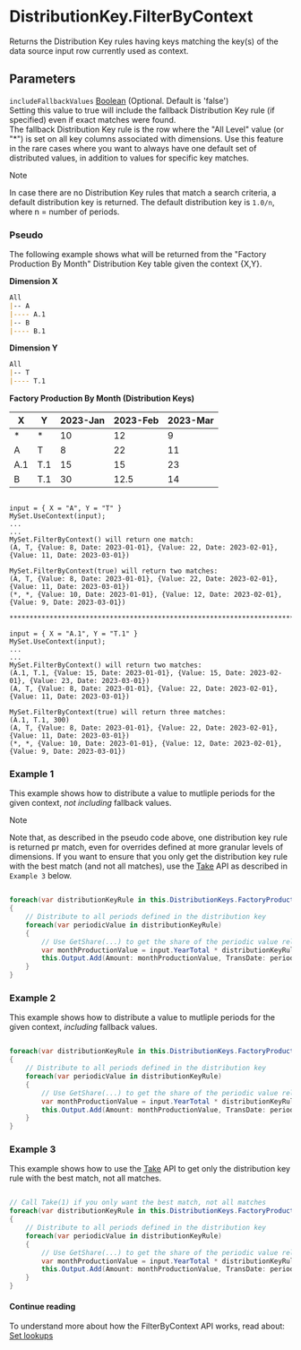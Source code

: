 # DistributionKey.FilterByContext

Returns the Distribution Key rules having keys matching the key(s) of the data source input row currently used as context.  

## Parameters

`includeFallbackValues` [Boolean](https://learn.microsoft.com/en-us/dotnet/api/system.boolean) (Optional. Default is 'false')  
Setting this value to true will include the fallback Distribution Key rule (if specified) even if exact matches were found.  
The fallback Distribution Key rule is the row where the "All Level" value (or "*") is set on all key columns associated with dimensions. 
Use this feature in the rare cases where you want to always have one default set of distributed values, in addition to values for specific key matches.

> [!NOTE]
> In case there are no Distribution Key rules that match a search criteria, a default distribution key is returned. The default distribution key is `1.0/n`, where n = number of periods.

### Pseudo

The following example shows what will be returned from the "Factory Production By Month" Distribution Key table given the context {X,Y}.

**Dimension X**  

```md
All  
|-- A  
|---- A.1  
|-- B  
|---- B.1  
```

**Dimension Y**  

```md
All  
|-- T  
|---- T.1  
```

**Factory Production By Month (Distribution Keys)**

| X    | Y   | 2023-Jan | 2023-Feb  | 2023-Mar   | 
|------|-----|----------|-----------|------------|
| *    | *   | 10       | 12        | 9          | 
| A    | T   | 8        | 22        | 11         |
| A.1  | T.1 | 15       | 15        | 23         |
| B    | T.1 | 30       | 12.5      | 14         |

```dos

input = { X = "A", Y = "T" }
MySet.UseContext(input);
...
...
MySet.FilterByContext() will return one match:  
(A, T, {Value: 8, Date: 2023-01-01}, {Value: 22, Date: 2023-02-01}, {Value: 11, Date: 2023-03-01})

MySet.FilterByContext(true) will return two matches: 
(A, T, {Value: 8, Date: 2023-01-01}, {Value: 22, Date: 2023-02-01}, {Value: 11, Date: 2023-03-01})
(*, *, {Value: 10, Date: 2023-01-01}, {Value: 12, Date: 2023-02-01}, {Value: 9, Date: 2023-03-01})

**************************************************************************************************

input = { X = "A.1", Y = "T.1" }
MySet.UseContext(input);
...
...
MySet.FilterByContext() will return two matches:  
(A.1, T.1, {Value: 15, Date: 2023-01-01}, {Value: 15, Date: 2023-02-01}, {Value: 23, Date: 2023-03-01})  
(A, T, {Value: 8, Date: 2023-01-01}, {Value: 22, Date: 2023-02-01}, {Value: 11, Date: 2023-03-01})  

MySet.FilterByContext(true) will return three matches: 
(A.1, T.1, 300)  
(A, T, {Value: 8, Date: 2023-01-01}, {Value: 22, Date: 2023-02-01}, {Value: 11, Date: 2023-03-01})  
(*, *, {Value: 10, Date: 2023-01-01}, {Value: 12, Date: 2023-02-01}, {Value: 9, Date: 2023-03-01})    

```

### Example 1

This example shows how to distribute a value to mutliple periods for the given context, _not including_ fallback values.  
> [!NOTE]
> Note that, as described in the pseudo code above, one distribution key rule is returned pr match, even for overrides defined at more granular levels of dimensions.
> If you want to ensure that you only get the distribution key rule with the best match (and not all matches), use the [Take](https://learn.microsoft.com/en-us/dotnet/api/system.linq.enumerable.take) API as described in `Example 3` below.

```csharp

foreach(var distributionKeyRule in this.DistributionKeys.FactoryProductionPrMonth.FilterByContext())
{
    // Distribute to all periods defined in the distribution key 
    foreach(var periodicValue in distributionKeyRule)
    {
        // Use GetShare(...) to get the share of the periodic value relative to the total distribution key
        var monthProductionValue = input.YearTotal * distributionKeyRule.GetShare(periodicValue.Value);
        this.Output.Add(Amount: monthProductionValue, TransDate: periodicValue.Date);
    }    
}
```

### Example 2

This example shows how to distribute a value to mutliple periods for the given context, _including_ fallback values.

```csharp

foreach(var distributionKeyRule in this.DistributionKeys.FactoryProductionPrMonth.FilterByContext(true))
{
    // Distribute to all periods defined in the distribution key 
    foreach(var periodicValue in distributionKeyRule)
    {
        // Use GetShare(...) to get the share of the periodic value relative to the total distribution key
        var monthProductionValue = input.YearTotal * distributionKeyRule.GetShare(periodicValue.Value);
        this.Output.Add(Amount: monthProductionValue, TransDate: periodicValue.Date);
    }    
}
```

### Example 3

This example shows how to use the [Take](https://learn.microsoft.com/en-us/dotnet/api/system.linq.enumerable.take) API to get only the distribution key rule with the best match, not all matches.

```csharp

// Call Take(1) if you only want the best match, not all matches
foreach(var distributionKeyRule in this.DistributionKeys.FactoryProductionPrMonth.FilterByContext().Take(1))
{
    // Distribute to all periods defined in the distribution key 
    foreach(var periodicValue in distributionKeyRule)
    {
        // Use GetShare(...) to get the share of the periodic value relative to the total distribution key
        var monthProductionValue = input.YearTotal * distributionKeyRule.GetShare(periodicValue.Value);
        this.Output.Add(Amount: monthProductionValue, TransDate: periodicValue.Date);
    }    
}
```


#### Continue reading

To understand more about how the FilterByContext API works, read about:  
[Set lookups](../set-lookups.md)